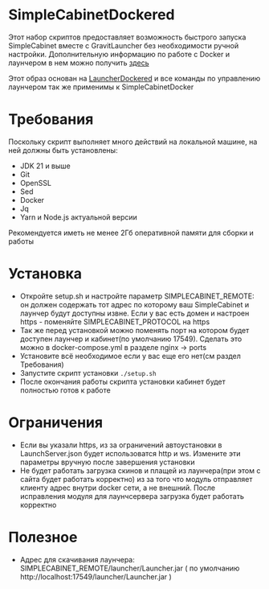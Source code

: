 # SimpleCabinetDockered

Этот набор скриптов предоставляет возможность быстрого запуска SimpleCabinet вместе с GravitLauncher без необходимости ручной настройки. Дополнительную информацию по работе с Docker и лаунчером в нем можно получить [здесь](https://github.com/GravitLauncher/LauncherDockered)

Этот образ основан на [LauncherDockered](https://github.com/GravitLauncher/LauncherDockered) и все команды по управлению лаунчером так же применимы к SimpleCabinetDocker

# Требования

Поскольку скрипт выполняет много действий на локальной машине, на ней должны быть установлены:

- JDK 21 и выше
- Git
- OpenSSL
- Sed
- Docker
- Jq
- Yarn и Node.js актуальной версии

Рекомендуется иметь не менее 2Гб оперативной памяти для сборки и работы

# Установка

- Откройте setup.sh и настройте параметр SIMPLECABINET_REMOTE: он должен содержать тот адрес по которому ваш SimpleCabinet и лаунчер будут доступны извне. Если у вас есть домен и настроен https - поменяйте SIMPLECABINET_PROTOCOL на https
- Так же перед установкой можно поменять порт на котором будет доступен лаунчер и кабинет(по умолчанию 17549). Сделать это можно в docker-compose.yml в разделе nginx -> ports
- Установите всё необходимое если у вас еще его нет(см раздел Требования)
- Запустите скрипт установки `./setup.sh`
- После окончания работы скрипта установки кабинет будет полностью готов к работе

# Ограничения

- Если вы указали https, из за ограничений автоустановки в LaunchServer.json будет использоватся http и ws. Измените эти параметры вручную после завершения установки
- Не будет работать загрузка скинов и плащей из лаунчера(при этом с сайта будет работать корректно) из за того что модуль отправляет клиенту адрес внутри docker сети, а не внешний. После исправления модуля для лаунчсервера загрузка будет работать корректно

# Полезное

- Адрес для скачивания лаунчера: SIMPLECABINET_REMOTE/launcher/Launcher.jar ( по умолчанию http://localhost:17549/launcher/Launcher.jar )
